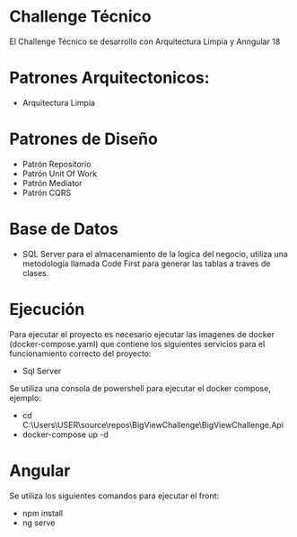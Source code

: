 # Challenge Técnico
El Challenge Técnico se desarrollo con Arquitectura Limpia y Anngular 18

# Patrones Arquitectonicos:

* Arquitectura Limpia

# Patrones de Diseño

* Patrón Repositorio
* Patrón Unit Of Work
* Patrón Mediator
* Patrón CQRS  

# Base de Datos

* SQL Server para el almacenamiento de la logica del negocio, utiliza una metodología llamada Code First para generar las tablas a traves de clases.

# Ejecución
Para ejecutar el proyecto es necesario ejecutar las imagenes de docker (docker-compose.yaml) que contiene los siguientes servicios para el funcionamiento correcto del proyecto:

* Sql Server 

Se utiliza una consola de powershell para ejecutar el docker compose, ejemplo:
* cd C:\Users\USER\source\repos\BigViewChallenge\BigViewChallenge.Api
* docker-compose up -d

# Angular
Se utiliza los siguientes comandos para ejecutar el front:
* npm install
* ng serve
